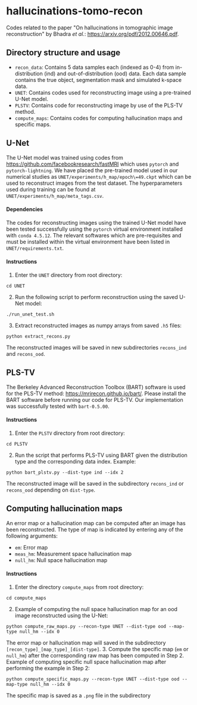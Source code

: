 # hallucinations-tomo-recon
Codes related to the paper "On hallucinations in tomographic image reconstruction" by Bhadra *et al.*: https://arxiv.org/pdf/2012.00646.pdf.

## Directory structure and usage
* `recon_data`: Contains 5 data samples each (indexed as 0-4) from in-distribution (ind) and out-of-distribution (ood) data. Each data sample contains the true object, segmentation mask and simulated k-space data.
* `UNET`: Contains codes used for reconstructing image using a pre-trained U-Net model.
* `PLSTV`: Contains code for reconstructing image by use of the PLS-TV method.
* `compute_maps`: Contains codes for computing hallucination maps and specific maps.

## U-Net
The U-Net model was trained using codes from https://github.com/facebookresearch/fastMRI which uses `pytorch` and `pytorch-lightning`. We have placed the pre-trained model used in our numerical studies as `UNET/experiments/h_map/epoch\=49.ckpt` which can be used to reconstruct images from the test dataset. The hyperparameters used during training can be found at `UNET/experiments/h_map/meta_tags.csv`.

#### Dependencies
The codes for reconstructing images using the trained U-Net model have been tested successfully using the `pytorch` virtual environment installed with `conda 4.5.12`. The relevant softwares which are pre-requisites and must be installed within the virtual environment have been listed in `UNET/requirements.txt`.

#### Instructions
1. Enter the `UNET` directory from root directory:
```
cd UNET
```
2. Run the following script to perform reconstruction using the saved U-Net model:
```
./run_unet_test.sh
```
3. Extract reconstructed images as numpy arrays from saved `.h5` files:
```
python extract_recons.py
```
The reconstructed images will be saved in new subdirectories `recons_ind` and `recons_ood`.

## PLS-TV
The Berkeley Advanced Reconstruction Toolbox (BART) software is used for the PLS-TV method: https://mrirecon.github.io/bart/. Please install the BART software before running our code for PLS-TV. Our implementation was successfully tested with `bart-0.5.00`. 

#### Instructions
1. Enter the `PLSTV` directory from root directory:
```
cd PLSTV
```
2. Run the script that performs PLS-TV using BART given the distribution type and the corresponding data index. Example:
```
python bart_plstv.py --dist-type ind --idx 2
```
The reconstructed image will be saved in the subdirectory `recons_ind` or `recons_ood` depending on `dist-type`.

## Computing hallucination maps
An error map or a hallucination map can be computed after an image has been reconstructed. The type of map is indicated by entering any of the following arguments:
* `em`: Error map
* `meas_hm`: Measurement space hallucination map
* `null_hm`: Null space hallucination map

#### Instructions
1. Enter the directory `compute_maps` from root directory:
```
cd compute_maps
```
2. Example of computing the null space hallucination map for an ood image reconstructed using the U-Net:
```
python compute_raw_maps.py --recon-type UNET --dist-type ood --map-type null_hm --idx 0
```
The error map or hallucination map will saved in the subdirectory `[recon_type]_[map_type]_[dist-type]`.
3. Compute the specific map (`em` or `null_hm`) after the corresponding raw map has been computed in Step 2. Example of computing specific null space hallucination map after performing the example in Step 2:
```
python compute_specific_maps.py --recon-type UNET --dist-type ood --map-type null_hm --idx 0
```
The specific map is saved as a `.png` file in the subdirectory